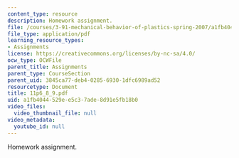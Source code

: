 ```yaml
---
content_type: resource
description: Homework assignment.
file: /courses/3-91-mechanical-behavior-of-plastics-spring-2007/a1fb4044529ee5c37ade8d91e5fb18b0_11p6_8_9.pdf
file_type: application/pdf
learning_resource_types:
- Assignments
license: https://creativecommons.org/licenses/by-nc-sa/4.0/
ocw_type: OCWFile
parent_title: Assignments
parent_type: CourseSection
parent_uid: 3845ca77-deb4-0285-6930-1dfc6989ad52
resourcetype: Document
title: 11p6_8_9.pdf
uid: a1fb4044-529e-e5c3-7ade-8d91e5fb18b0
video_files:
  video_thumbnail_file: null
video_metadata:
  youtube_id: null
---
```

Homework assignment.